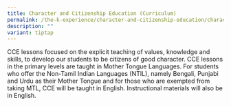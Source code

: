 ```yaml
---
title: Character and Citizenship Education (Curriculum)
permalink: /the-k-experience/character-and-citizenship-education/character-programmes/cce/
description: ""
variant: tiptap
---
```

<p>CCE lessons focused on the explicit teaching of values, knowledge and skills, to develop our students to be citizens of good character. CCE lessons in the primary levels are taught in Mother Tongue Languages. For students who offer the Non-Tamil Indian Languages (NTIL), namely Bengali, Punjabi and Urdu as their Mother Tongue and for those who are exempted from taking MTL, CCE will be taught in English. Instructional materials will also be in English.</p>